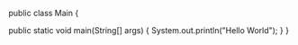public class Main {

public static void main(String[] args) {
    System.out.println("Hello World");
}
}


